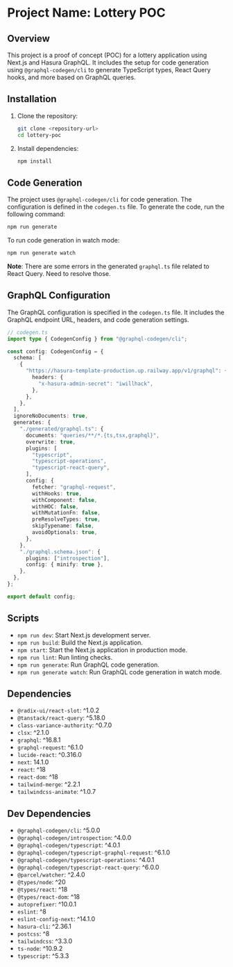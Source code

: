 # Project Name: Lottery POC

## Overview

This project is a proof of concept (POC) for a lottery application using Next.js and Hasura GraphQL. It includes the setup for code generation using `@graphql-codegen/cli` to generate TypeScript types, React Query hooks, and more based on GraphQL queries.

## Installation

1. Clone the repository:

   ```bash
   git clone <repository-url>
   cd lottery-poc
   ```

2. Install dependencies:

   ```bash
   npm install
   ```

## Code Generation

The project uses `@graphql-codegen/cli` for code generation. The configuration is defined in the `codegen.ts` file. To generate the code, run the following command:

```bash
npm run generate
```

To run code generation in watch mode:

```bash
npm run generate watch
```

**Note**: There are some errors in the generated `graphql.ts` file related to React Query. Need to resolve those.

## GraphQL Configuration

The GraphQL configuration is specified in the `codegen.ts` file. It includes the GraphQL endpoint URL, headers, and code generation settings.

```typescript
// codegen.ts
import type { CodegenConfig } from "@graphql-codegen/cli";

const config: CodegenConfig = {
  schema: [
    {
      "https://hasura-template-production.up.railway.app/v1/graphql": {
        headers: {
          "x-hasura-admin-secret": "iwillhack",
        },
      },
    },
  ],
  ignoreNoDocuments: true,
  generates: {
    "./generated/graphql.ts": {
      documents: "queries/**/*.{ts,tsx,graphql}",
      overwrite: true,
      plugins: [
        "typescript",
        "typescript-operations",
        "typescript-react-query",
      ],
      config: {
        fetcher: "graphql-request",
        withHooks: true,
        withComponent: false,
        withHOC: false,
        withMutationFn: false,
        preResolveTypes: true,
        skipTypename: false,
        avoidOptionals: true,
      },
    },
    "./graphql.schema.json": {
      plugins: ["introspection"],
      config: { minify: true },
    },
  },
};

export default config;
```

## Scripts

- `npm run dev`: Start Next.js development server.
- `npm run build`: Build the Next.js application.
- `npm start`: Start the Next.js application in production mode.
- `npm run lint`: Run linting checks.
- `npm run generate`: Run GraphQL code generation.
- `npm run generate watch`: Run GraphQL code generation in watch mode.

## Dependencies

- `@radix-ui/react-slot`: ^1.0.2
- `@tanstack/react-query`: ^5.18.0
- `class-variance-authority`: ^0.7.0
- `clsx`: ^2.1.0
- `graphql`: ^16.8.1
- `graphql-request`: ^6.1.0
- `lucide-react`: ^0.316.0
- `next`: 14.1.0
- `react`: ^18
- `react-dom`: ^18
- `tailwind-merge`: ^2.2.1
- `tailwindcss-animate`: ^1.0.7

## Dev Dependencies

- `@graphql-codegen/cli`: ^5.0.0
- `@graphql-codegen/introspection`: ^4.0.0
- `@graphql-codegen/typescript`: ^4.0.1
- `@graphql-codegen/typescript-graphql-request`: ^6.1.0
- `@graphql-codegen/typescript-operations`: ^4.0.1
- `@graphql-codegen/typescript-react-query`: ^6.0.0
- `@parcel/watcher`: ^2.4.0
- `@types/node`: ^20
- `@types/react`: ^18
- `@types/react-dom`: ^18
- `autoprefixer`: ^10.0.1
- `eslint`: ^8
- `eslint-config-next`: ^14.1.0
- `hasura-cli`: ^2.36.1
- `postcss`: ^8
- `tailwindcss`: ^3.3.0
- `ts-node`: ^10.9.2
- `typescript`: ^5.3.3
